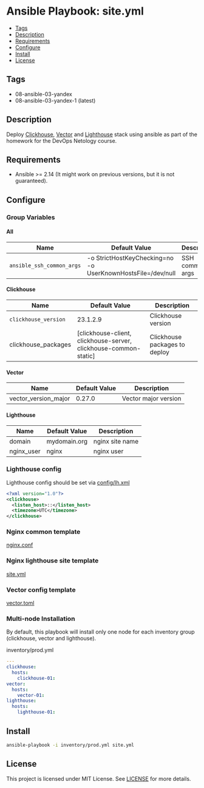 # Ansible Playbook: site.yml

- [Tags](#tags)
- [Description](#description)
- [Requirements](#requirements)
- [Configure](#configure)
- [Install](#install)
- [License](#license)

## Tags
* 08-ansible-03-yandex
* 08-ansible-03-yandex-1 (latest)

## Description

Deploy [Clickhouse](https://github.com/ClickHouse/ClickHouse), [Vector](https://github.com/vectordotdev/vector) and [Lighthouse](https://github.com/VKCOM/lighthouse) stack using ansible as part of the homework for the DevOps Netology course.

## Requirements

- Ansible >= 2.14 (It might work on previous versions, but it is not guaranteed).

## Configure 

### Group Variables

#### All

| Name           | Default Value | Description                        |
| -------------- | ------------- | -----------------------------------|
| `ansible_ssh_common_args` | -o StrictHostKeyChecking=no -o UserKnownHostsFile=/dev/null | SSH common args |

#### Clickhouse 

| Name           | Default Value | Description                        |
| -------------- | ------------- | -----------------------------------|
| `clickhouse_version` | 23.1.2.9 | Clickhouse version |
| clickhouse_packages | [clickhouse-client, clickhouse-server, clickhouse-common-static] | Clickhouse packages to deploy |

#### Vector

| Name           | Default Value | Description                        |
| -------------- | ------------- | -----------------------------------|
| vector_version_major | 0.27.0 | Vector major version |

#### Lighthouse

| Name           | Default Value | Description                        |
| -------------- | ------------- | -----------------------------------|
| domain | mydomain.org | nginx site name |
| nginx_user | nginx | nginx user |

### Lighthouse config
Lighthouse config should be set via [config/lh.xml](config/lh.xml)
```xml
<?xml version="1.0"?>
<clickhouse>
  <listen_host>::</listen_host>
  <timezone>UTC</timezone>
</clickhouse>
```

### Nginx common template
[nginx.conf](./template/nginx.conf.j2)

### Nginx lighthouse site template
[site.yml](./template/lighthouse.conf.j2)

### Vector config template
[vector.toml](./template/vector.toml)

### Multi-node Installation
By default, this playbook will install only one node for each inventory group (clickhouse, vector and lighthouse).

inventory/prod.yml

```yaml
---
clickhouse:
  hosts:
    clickhouse-01:
vector:
  hosts:
    vector-01:
lighthouse:
  hosts:
    lighthouse-01:

```
## Install
```bash
ansible-playbook -i inventory/prod.yml site.yml
```

## License

This project is licensed under MIT License. See [LICENSE](./LICENSE) for more details.